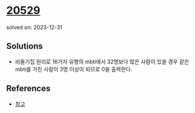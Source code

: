 # [20529](https://www.acmicpc.net/problem/20529)
solved on: 2023-12-31

## Solutions

- 비둘기집 원리로 16가지 유형의 mbti에서 32명보다 많은 사람이 있을 경우 같은 mbti를 가진 사람이 3명 이상이 되므로 0을 출력한다.

## References

- [참고](https://velog.io/@jsleeg98/%EB%B0%B1%EC%A4%80-20529%EB%B2%88-%EA%B0%80%EC%9E%A5-%EA%B0%80%EA%B9%8C%EC%9A%B4-%EC%84%B8-%EC%82%AC%EB%9E%8C%EC%9D%98-%EC%8B%AC%EB%A6%AC%EC%A0%81-%EA%B1%B0%EB%A6%AC)
